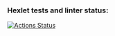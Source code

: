 ### Hexlet tests and linter status:
[![Actions Status](https://github.com/VladimirAfanasievFS/rails-project-65/actions/workflows/hexlet-check.yml/badge.svg)](https://github.com/VladimirAfanasievFS/rails-project-65/actions)